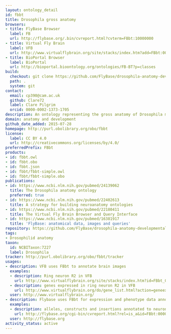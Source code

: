 ```yaml
---
layout: ontology_detail
id: fbbt
title: Drosophila gross anatomy
browsers:
- title: FlyBase Browser
  label: FB
  url: http://flybase.org/.bin/cvreport.html?cvterm=FBbt:10000000
- title: Virtual Fly Brain
  label: VFB
  url: http://www.virtualflybrain.org/site/stacks/index.htm?add=FBbt:00007401
- title: BioPortal Browser
  label: BioPortal
  url: http://bioportal.bioontology.org/ontologies/FB-BT?p=classes
build:
  checkout: git clone https://github.com/FlyBase/drosophila-anatomy-developmental-ontology.git
  path: .
  system: git
contact:
  email: cp390@cam.ac.uk
  github: Clare72
  label: Clare Pilgrim
  orcid: 0000-0002-1373-1705
description: An ontology representing the gross anatomy of Drosophila melanogaster.
domain: anatomy and development
github_date_added: 2015-07-28
homepage: http://purl.obolibrary.org/obo/fbbt
license:
  label: CC BY 4.0
  url: http://creativecommons.org/licenses/by/4.0/
preferredPrefix: FBbt
products:
- id: fbbt.owl
- id: fbbt.obo
- id: fbbt.json
- id: fbbt/fbbt-simple.owl
- id: fbbt/fbbt-simple.obo
publications:
- id: https://www.ncbi.nlm.nih.gov/pubmed/24139062
  title: The Drosophila anatomy ontology
  preferred: true
- id: https://www.ncbi.nlm.nih.gov/pubmed/22402613
  title: A strategy for building neuroanatomy ontologies
- id: https://www.ncbi.nlm.nih.gov/pubmed/22180411
  title: The Virtual Fly Brain Browser and Query Interface
- id: https://www.ncbi.nlm.nih.gov/pubmed/16381917
  title: 'FlyBase: anatomical data, images and queries'
repository: https://github.com/FlyBase/drosophila-anatomy-developmental-ontology
tags:
- Drosophilid anatomy
taxon:
  id: NCBITaxon:7227
  label: Drosophila
tracker: http://purl.obolibrary.org/obo/fbbt/tracker
usages:
- description: VFB uses FBbt to annotate brain images
  examples:
  - description: Ring neuron R2 in VFB
    url: http://www.virtualflybrain.org/site/stacks/index.htm?id=FBbt_00003651
  - description: genes expressed in ring neuron R2 in VFB
    url: http://www.virtualflybrain.org/do/gene_list.html?action=geneex&id=FBbt:00003651
  user: http://www.virtualflybrain.org/
- description: Flybase uses FBbt for expression and phenotype data annotation in Drosophila
  examples:
  - description: alleles, constructs and insertions annotated to neuron in FlyBase
    url: http://flybase.org/cgi-bin/cvreport.html?rel=is_a&id=FBbt:00005106
  user: http://flybase.org
activity_status: active
---
```


